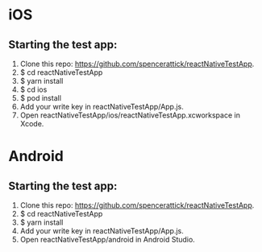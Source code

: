 
# iOS
## Starting the test app:
1. Clone this repo: https://github.com/spencerattick/reactNativeTestApp.
2. $ cd reactNativeTestApp
3. $ yarn install
4. $ cd ios
5. $ pod install
6. Add your write key in reactNativeTestApp/App.js.
7. Open reactNativeTestApp/ios/reactNativeTestApp.xcworkspace in Xcode.


# Android
## Starting the test app:
1. Clone this repo: https://github.com/spencerattick/reactNativeTestApp.
2. $ cd reactNativeTestApp
3. $ yarn install
4. Add your write key in reactNativeTestApp/App.js.
5. Open reactNativeTestApp/android in Android Studio.
